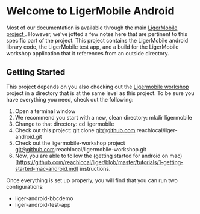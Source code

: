 # Welcome to LigerMobile Android

Most of our documentation is available through the main 
[ LigerMobile project ]( https://github.com/reachlocal/liger ). 
However, we've jotted a few notes here that are pertinent to this 
specific part of the project. This project contains the LigerMobile android
library code, the LigerMobile test app, and a build for the LigerMobile
workshop application that it references from an outside directory. 

## Getting Started

This project depends on you also checking out the [Ligermobile
workshop](https://github.com/reachlocal/ligermobile-workshop/) project in a
directory that is at the same level as this project. To be sure you have
everything you need, check out the following:

1. Open a terminal window
1. We recommend you start with a new, clean directory:
    mkdir ligermobile
1. Change to that directory:
    cd ligermobile
1. Check out this project:
    git clone git@github.com:reachlocal/liger-android.git 
1. Check out the ligermobile-workshop project
    git@github.com:reachlocal/ligermobile-workshop.git
1. Now, you are able to follow the (getting started for android on
   mac)[https://github.com/reachlocal/liger/blob/master/tutorials/1-getting-started-mac-android.md]
   instructions. 

Once everything is set up properly, you will find that you can run two
configurations:
* liger-android-bbcdemo
* liger-android-test-app



